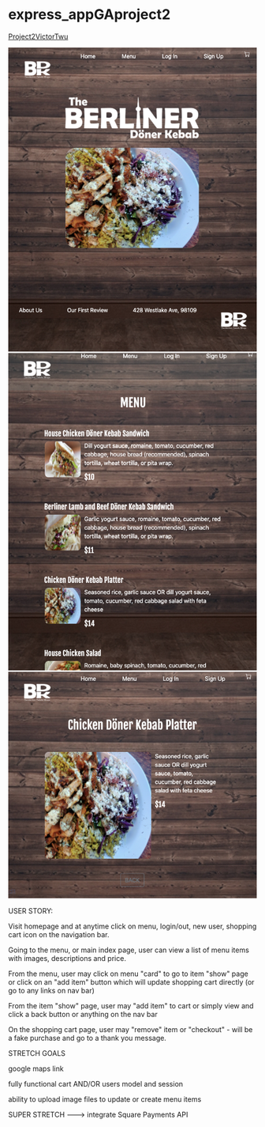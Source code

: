 # express_appGAproject2

[Project2VictorTwu](https://victor-twu-project-2.herokuapp.com/)

![wireframe1](/public/images/wireframe1.png)
![wireframe2](/public/images/wireframe2.png)
![wireframe3](/public/images/wireframe3.png)

USER STORY:

Visit homepage and at anytime click on menu, login/out, new user, shopping cart icon on the navigation bar.

Going to the menu, or main index page, user can view a list of menu items with images, descriptions and price.

From the menu, user may click on menu "card" to go to item "show" page or click on an "add item" button which will update shopping cart directly (or go to any links on nav bar)

From the item "show" page, user may "add item" to cart or simply view and click a back button or anything on the nav bar

On the shopping cart page, user may "remove" item or "checkout" - will be a fake purchase and go to a thank you message.


STRETCH GOALS

google maps link

fully functional cart AND/OR users model and session

ability to upload image files to update or create menu items

SUPER STRETCH ---> integrate Square Payments API
